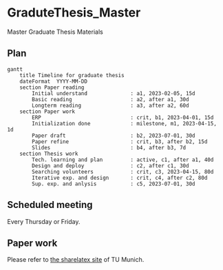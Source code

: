 # GraduteThesis_Master
Master Graduate Thesis Materials

## Plan
```mermaid
gantt
    title Timeline for graduate thesis
    dateFormat  YYYY-MM-DD
    section Paper reading
        Initial understand              : a1, 2023-02-05, 15d
        Basic reading                   : a2, after a1, 30d
        Longterm reading                : a3, after a2, 60d
    section Paper work
        ERP                             : crit, b1, 2023-04-01, 15d
        Initialization done             : milestone, m1, 2023-04-15, 1d
        Paper draft                     : b2, 2023-07-01, 30d
        Paper refine                    : crit, b3, after b2, 15d
        Slides                          : b4, after b3, 7d
    section Thesis work
        Tech. learning and plan         : active, c1, after a1, 40d
        Design and deploy               : c2, after c1, 30d
        Searching volunteers            : crit, c3, 2023-04-15, 80d
        Iterative exp. and design       : crit, c4, after c2, 80d
        Sup. exp. and anlysis           : c5, 2023-07-01, 30d
```
## Scheduled meeting
Every Thursday or Friday.

## Paper work
Please refer to [the sharelatex site](https://sharelatex.tum.de/project/63a8a5565ac510008631f18f) of TU Munich.
